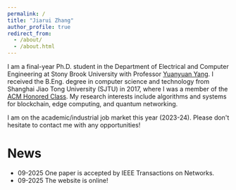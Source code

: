 ```yaml
---
permalink: /
title: "Jiarui Zhang"
author_profile: true
redirect_from: 
  - /about/
  - /about.html
---
```


I am a final-year Ph.D. student in the Department of Electrical and Computer Engineering at Stony Brook University with Professor [Yuanyuan Yang](https://www.ece.stonybrook.edu/~yang/). I received the B.Eng. degree in computer science and technology from Shanghai Jiao Tong University (SJTU) in 2017, where I was a member of the [ACM Honored Class](https://acm.sjtu.edu.cn/home). My research interests include algorithms and systems for blockchain, edge computing, and quantum networking. 

I am on the academic/industrial job market this year (2023-24). Please don't hesitate to contact me with any opportunities! 

News
======
- 09-2025 One paper is accepted by IEEE Transactions on Networks.
- 09-2025 The website is online!
